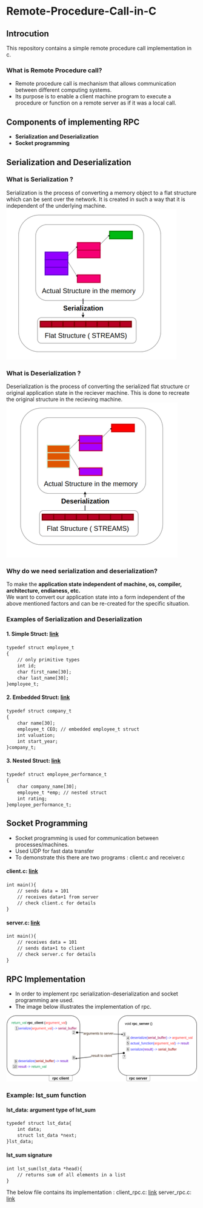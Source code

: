 # Remote-Procedure-Call-in-C
## Introcution
This repository contains a simple remote procedure call implementation in c. 
### What is Remote Procedure call?
* Remote procedure call is mechanism that allows communication between different computing systems.
* Its purpose is to enable a client machine program to execute a procedure or function on a remote server as if it was a local call.

## Components of implementing RPC
* **Serialization and Deserialization**
* **Socket programming**

## Serialization and Deserialization

### What is Serialization ?
Serialization is the process of converting a memory object to a flat structure which can be sent over the network. It is
created in such a way that it is independent of the underlying machine.
![Serialization](https://github.com/jatin-jatin/Remote-Procedure-Call-in-C/blob/main/.pictures/serialization.png "Serialization")

### What is Deserialization ?
Deserialization is the process of converting the  serialized flat structure cr original application state in 
the reciever machine. This is done to recreate the original structure in the recieving machine.
![Deserialization](https://github.com/jatin-jatin/Remote-Procedure-Call-in-C/blob/main/.pictures/deserialization.png "Deserialization")

### Why do we need serialization and deserialization?
To make the **application state independent of machine, os, compiler, architecture, endianess, etc.**\
We want to convert our application state into a form independent of the above mentioned factors and can be re-created for the specific situation.

### Examples of Serialization and Deserialization

#### 1. Simple Struct: [link](1.serialize-deserialize-primitives/examples/1.simple-struct/simple-struct.c)
```
typedef struct employee_t 
{ 
    // only primitive types
    int id;
    char first_name[30];
    char last_name[30];
}employee_t;
```
#### 2. Embedded Struct: [link](1.serialize-deserialize-primitives/examples/2.embedded-struct/embedded-struct.c)
```
typedef struct company_t
{
    char name[30];
    employee_t CEO; // embedded employee_t struct
    int valuation;
    int start_year;
}company_t;
```
#### 3. Nested Struct: [link](1.serialize-deserialize-primitives/examples/3.nested-struct/nested-struct.c)
```
typedef struct employee_performance_t
{
    char company_name[30];
    employee_t *emp; // nested struct
    int rating;
}employee_performance_t;
```

## Socket Programming
* Socket programming is used for communication between processes/machines.
* Used UDP for fast data transfer
* To demonstrate this there are two programs : client.c and receiver.c
#### client.c: [link](2.socket-programming/client.c)
```
int main(){
    // sends data = 101 
    // receives data+1 from server
    // check client.c for details
}
```
#### server.c: [link](2.socket-programming/server.c)
```
int main(){
    // receives data = 101 
    // sends data+1 to client
    // check server.c for details
}
```

## RPC Implementation
* In order to implement rpc serialization-deserialization and socket programming are used.
* The image below illustrates the implementation of rpc.

![RPC Illustration](.pictures/rpc_illustration.png "RPC Illustration")

### Example: lst_sum function

#### lst_data: argument type of lst_sum
```
typedef struct lst_data{
    int data;
    struct lst_data *next;
}lst_data;
```

#### lst_sum signature
```
int lst_sum(lst_data *head){
    // returns sum of all elements in a list
}
```

The below file contains its implementation :
client_rpc.c: [link](.pictures/rpc_illustration.png "RPC Illustration")
server_rpc.c: [link](.pictures/rpc_illustration.png "RPC Illustration")

